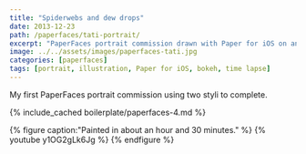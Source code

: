 ```yaml
---
title: "Spiderwebs and dew drops"
date: 2013-12-23
path: /paperfaces/tati-portrait/
excerpt: "PaperFaces portrait commission drawn with Paper for iOS on an iPad."
image: ../../assets/images/paperfaces-tati.jpg
categories: [paperfaces]
tags: [portrait, illustration, Paper for iOS, bokeh, time lapse]
---
```


My first PaperFaces portrait commission using two styli to complete.

{% include_cached boilerplate/paperfaces-4.md %}

{% figure caption:"Painted in about an hour and 30 minutes." %}
{% youtube y1OG2gLk6Jg %}
{% endfigure %}
